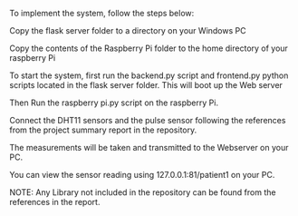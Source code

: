 To implement the system, follow the steps below:

Copy the flask server folder to a directory on your Windows PC

Copy the contents of the Raspberry Pi folder to the home directory of your raspberry Pi

To start the system, first run the backend.py script and frontend.py python scripts located in the flask server folder. This will boot up the Web server

Then Run the raspberry pi.py script on the raspberry Pi.

Connect the DHT11 sensors and the pulse sensor following the references from the project summary report in the repository.

The measurements will be taken and transmitted to the Webserver on your PC.

You can view the sensor reading using 127.0.0.1:81/patient1 on your PC.

NOTE: Any Library not included in the repository can be found from the references in the report.

